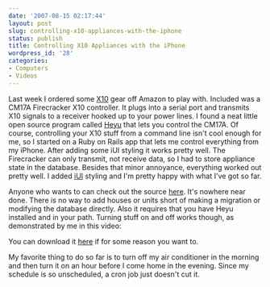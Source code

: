 ```yaml
---
date: '2007-08-15 02:17:44'
layout: post
slug: controlling-x10-appliances-with-the-iphone
status: publish
title: Controlling X10 Appliances with the iPhone
wordpress_id: '28'
categories:
- Computers
- Videos
---
```


Last week I ordered some [X10](http://en.wikipedia.org/wiki/X10_%28industry_standard%29) gear off Amazon to play with. Included was a CM17A Firecracker X10 controller. It plugs into a serial port and transmits X10 signals to a receiver hooked up to your power lines. I found a neat little open source program called [Heyu](http://heyu.tanj.com/) that lets you control the CM17A. Of course, controlling your X10 stuff from a command line isn't cool enough for me, so I started on a Ruby on Rails app that lets me control everything from my iPhone. After adding some  iUI styling it works pretty well. The Firecracker can only transmit, not receive data, so I had to store appliance state in the database. Besides that minor annoyance, everything worked out pretty well. I added [iUI](http://www.joehewitt.com/iui/) styling and I'm pretty happy with what I've got so far.

Anyone who wants to can check out the source [here](http://geoff.greer.fm/repos/x10/). It's nowhere near done. There is no way to add houses or units short of making a migration or modifying the database directly. Also it requires that you have Heyu installed and in your path. Turning stuff on and off works though, as demonstrated by me in this video:



You can download it [here](/videos/x10/x10.mov) if for some reason you want to.

My favorite thing to do so far is to turn off my air conditioner in the morning and then turn it on an hour before I come home in the evening. Since my schedule is so unscheduled, a cron job just doesn't cut it.
